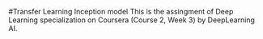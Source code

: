 #Transfer Learning Inception model
This is the assingment of Deep Learning specialization on Coursera (Course 2, Week 3) by DeepLearning AI.
